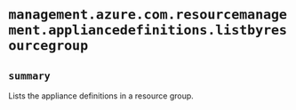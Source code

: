 # `management.azure.com.resourcemanagement.appliancedefinitions.listbyresourcegroup`

## `summary`
Lists the appliance definitions in a resource group.



